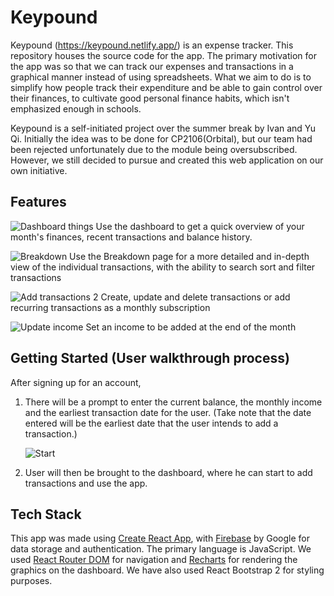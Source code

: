 # Keypound

Keypound (<https://keypound.netlify.app/>) is an expense tracker. This repository houses the source code for the app. The primary motivation for the app was so that we can track our expenses and transactions in a graphical manner instead of using spreadsheets. What we aim to do is to simplify how people track their expenditure and be able to gain control over their finances, to cultivate good personal finance habits, which isn't emphasized enough in schools.

Keypound is a self-initiated project over the summer break by Ivan and Yu Qi. Initially the idea was to be done for CP2106(Orbital), but our team had been rejected unfortunately due to the module being oversubscribed. However, we still decided to pursue and created this web application on our own initiative.

## Features

![Dashboard things](https://user-images.githubusercontent.com/77185900/127454464-eb371f45-e0f0-4a70-8ae0-1b3420b022c7.png)
Use the dashboard to get a quick overview of your month's finances, recent transactions and balance history.

![Breakdown](https://user-images.githubusercontent.com/77185900/127454556-700e2a1d-1b5b-4da3-885d-1abbcef9177a.png)
Use the Breakdown page for a more detailed and in-depth view of the individual transactions, with the ability to search sort and filter transactions

![Add transactions 2](https://user-images.githubusercontent.com/77185900/127455548-0d9c33b6-2c95-4501-b723-1aeede31e4d2.png)
Create, update and delete transactions or add recurring transactions as a monthly subscription

![Update income](https://user-images.githubusercontent.com/77185900/127454711-7d757d74-6630-4e20-b59b-b364cdc61125.png)
Set an income to be added at the end of the month

## Getting Started (User walkthrough process)

After signing up for an account,

1. There will be a prompt to enter the current balance, the monthly income and the earliest transaction date for the user. 
   (Take note that the date entered will be the earliest date that the user intends to add a transaction.)
   
   ![Start](https://user-images.githubusercontent.com/77185900/127454916-9eeec27c-69f5-4f34-a1cb-77f81315713a.png)

2. User will then be brought to the dashboard, where he can start to add transactions and use the app.

## Tech Stack

This app was made using [Create React App](https://create-react-app.dev/), with [Firebase](https://firebase.google.com/) by Google for data storage and authentication. The primary language is JavaScript. We used [React Router DOM](https://reactrouter.com/web/guides/quick-start) for navigation and [Recharts](https://recharts.org/en-US/) for rendering the graphics on the dashboard. We have also used React Bootstrap 2 for styling purposes.
